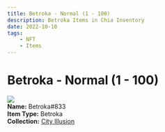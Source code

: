 ```yaml
---
title: Betroka - Normal (1 - 100)
description: Betroka Items in Chia Inventory
date: 2022-10-10
tags:
    - NFT
    - Items
---
```


# Betroka - Normal (1 - 100)
<div class="item_thumbnail">
<img loading="lazy" src="https://wycbuutil6ihlic7kdv4ow7jkdpdniaytdxxif5qsrlm4o2ucm.arweave.net/_tgQaUmhfkHWgX1Drx1vpUN42oBiY73QXsJRWzjtUEw"><br/>
<div><strong>Name:</strong> Betroka#833</div>
<div><strong>Item Type:</strong> Betroka</div>
<div><strong>Collection:</strong> <a href="https://www.spacescan.io/xch/nft/collection/col1lend2dcn558km4wcwta4xnkfv3xpcmlp9kyt0m909emvfxechlyqdl5ndg">City Illusion</a></div>
</div>

